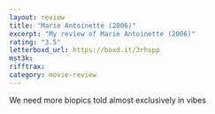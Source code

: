 ```yaml
---
layout: review
title: "Marie Antoinette (2006)"
excerpt: "My review of Marie Antoinette (2006)"
rating: "3.5"
letterboxd_url: https://boxd.it/3rhspp
mst3k:
rifftrax:
category: movie-review
---
```


We need more biopics told almost exclusively in vibes
